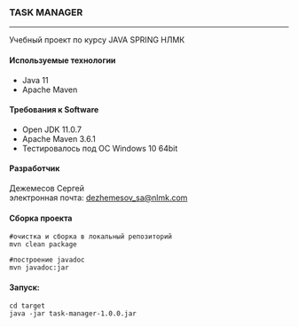 ### **TASK MANAGER**
***
Учебный проект по курсу JAVA SPRING НЛМК

#### Используемые технологии

* Java 11
* Apache Maven

#### Требования к Software

* Open JDK 11.0.7
* Apache Maven 3.6.1
* Тестировалось под ОС Windows 10 64bit

#### Разработчик

Дежемесов Сергей    
электронная почта: [dezhemesov_sa@nlmk.com](<email:dezhemesov_sa@nlmk.com>)

#### Сборка проекта
```shell script
#очистка и сборка в локальный репозиторий
mvn clean package
```
```shell script
#построение javadoc
mvn javadoc:jar
```

#### Запуск:
```shell script
cd target
java -jar task-manager-1.0.0.jar
```